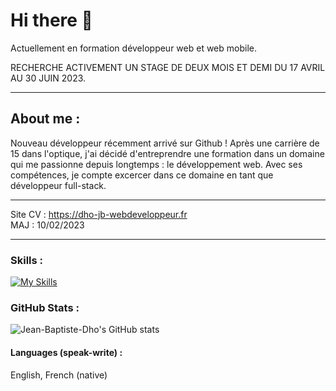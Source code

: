 # Hi there 👋

Actuellement en formation développeur web et web mobile.

RECHERCHE ACTIVEMENT UN STAGE DE DEUX MOIS ET DEMI DU 17 AVRIL AU 30 JUIN 2023.
***
## About me :

Nouveau développeur récemment arrivé sur Github !
Après une carrière de 15 dans l'optique, j'ai décidé d'entreprendre une formation dans un domaine qui me passionne depuis longtemps : le développement web.
Avec ses compétences, je compte excercer dans ce domaine en tant que développeur full-stack.
***
Site CV : https://dho-jb-webdeveloppeur.fr<br>
MAJ : 10/02/2023
***
### Skills :

[![My Skills](https://skillicons.dev/icons?i=js,html,css,bootstrap,sass,jquery,nodejs)](https://skillicons.dev)

### GitHub Stats :

![Jean-Baptiste-Dho's GitHub stats](https://github-readme-stats.vercel.app/api?username=Jean-Baptiste-Dho&show_icons=true&theme=radical)

#### Languages (speak-write) :
English, French (native)

<!--
**Jean-Baptiste-Dho/Jean-Baptiste-Dho** is a ✨ _special_ ✨ repository because its `README.md` (this file) appears on your GitHub profile.

Here are some ideas to get you started:

- 🔭 I’m currently working on ...
- 🌱 I’m currently learning ...
- 👯 I’m looking to collaborate on ...
- 🤔 I’m looking for help with ...
- 💬 Ask me about ...
- 📫 How to reach me: ...
- 😄 Pronouns: ...
- ⚡ Fun fact: ...
-->
